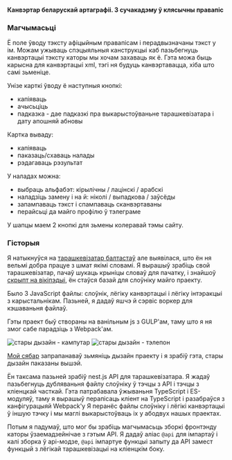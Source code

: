#### Канвэртар беларускай артаграфіі. З сучакадэму ў клясычны правапіс

### Магчымасьці

Ё поле ўводу тэксту афіцыйным правапісам і перадвызначаны тэкст у ім.
Можам ужываць спэцыяльныя канструкцыі
каб пазьбегнуць канвэртацыі тэксту каторы мы хочам захаваць як ё.
Гэта можа быць карысна для канвэртацыі xml,
тэгі ня будуць канвэртавацца, хіба што самі зьменіце.

Унізе карткі ўводу ё наступныя кнопкі:
- капіяваць
- ачысьціць
- падказка - дае падказкі пра выкарыстоўваньне тарашкевізатара і дату апошняй абновы

Картка вываду:
- капіяваць
- паказаць/схаваць налады
- рэдагаваць рэзультат

У наладах можна:
- выбраць альфабэт: кірылічны / лацінскі / арабскі
- наладзіць замену і на й: ніколі / выпадкова / заўсёды
- запампаваць тэкст і спампаваць сканвэртаваны
- перайсьці да майго профілю ў тэлеграме

У шапцы маем 2 кнопкі для зьмены колеравай тэмы сайту.

### Гісторыя

Я натыкнуўся на [тарашкевізатар балтастаў](https://baltoslav.eu/tar/index.php)
але выявілася, што ён ня вельмі добра працуе з шмат якімі словамі. Я вырашыў зрабіць свой тарашкевізатар,
пачаў шукаць крыніцы словаў для пачатку, і знайшоў
[скрыпт на вікіпэдыі](https://be-tarask.wikipedia.org/wiki/MediaWiki:Gadget-nt.js),
ён стаўся базай для слоўніку майго праекту.

Было 3 JavaScript файлы: слоўнік, лёгіку канвэртацыі і лёгіку інтэракцыі з карыстальнікам.
Пазьней, я дадаў яшчэ й сэрвіс воркер для кэшаваньня файлаў.

Гэты праект быў створаны на ванільным js з GULP'ам, таму што я ня змог сабе парадзіць з Webpack'ам.

![стары дызайн - кампутар](@/old-desktop.jpg)
![стары дызайн - тэлепон](@/old-mobile.jpg)

[Мой сябар](https://github.com/nopears) запрапанаваў зьмяніць дызайн праекту
і я зрабіў гэта, стары дызайн паказаны вышэй.

Ён таксама пазьней зрабіў nest.js API для тарашкевізатара.
Я жадаў пазьбегнуць дубляваньня файлу слоўніку
ў тэчцы з API і тэчцы з кліенцкай часткай.
Гэта патрабавала ўжываньня TypeScript і ES-модуляў, таму я вырашыў
перапісаць кліент на TypeScript і разабраўся з канфігурацыяй Webpack'у
Я перанёс файлы слоўніку і лёгікі канвэртацыі ў іншую тэчку і
мы маглі выкарыстоўваць іх у абодвух нашых праектах.

Потым я падумаў, што мог бы зрабіць магчымасьць зборкі
фронтэнду каторы ўзаемадзейнічае з гэтым API.
Я дадаў аліас `@api` для імпартаў і калі зборка ў api-модзе,
`@api` імпартуе функцыі запыту да API замест функцый з лёгікай тарашкевізацыі
на кліенцкім боку.